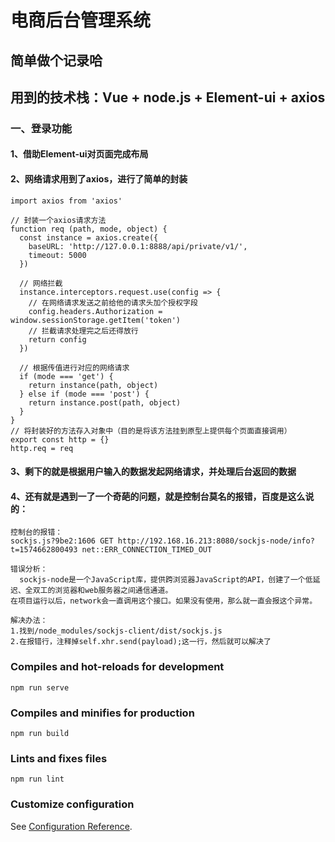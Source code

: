 # 电商后台管理系统

## 简单做个记录哈

## 用到的技术栈：Vue + node.js + Element-ui + axios

### 一、登录功能
#### 1、借助Element-ui对页面完成布局

#### 2、网络请求用到了axios，进行了简单的封装
```
import axios from 'axios'

// 封装一个axios请求方法
function req (path, mode, object) {
  const instance = axios.create({
    baseURL: 'http://127.0.0.1:8888/api/private/v1/',
    timeout: 5000
  })

  // 网络拦截
  instance.interceptors.request.use(config => {
    // 在网络请求发送之前给他的请求头加个授权字段
    config.headers.Authorization = window.sessionStorage.getItem('token')
    // 拦截请求处理完之后还得放行
    return config
  })

  // 根据传值进行对应的网络请求
  if (mode === 'get') {
    return instance(path, object)
  } else if (mode === 'post') {
    return instance.post(path, object)
  }
}
// 将封装好的方法存入对象中（目的是将该方法挂到原型上提供每个页面直接调用）
export const http = {}
http.req = req
```
#### 3、剩下的就是根据用户输入的数据发起网络请求，并处理后台返回的数据

#### 4、还有就是遇到一了一个奇葩的问题，就是控制台莫名的报错，百度是这么说的：
```
控制台的报错：
sockjs.js?9be2:1606 GET http://192.168.16.213:8080/sockjs-node/info?t=1574662800493 net::ERR_CONNECTION_TIMED_OUT

错误分析：
  sockjs-node是一个JavaScript库，提供跨浏览器JavaScript的API，创建了一个低延迟、全双工的浏览器和web服务器之间通信通道。
在项目运行以后，network会一直调用这个接口。如果没有使用，那么就一直会报这个异常。

解决办法：
1.找到/node_modules/sockjs-client/dist/sockjs.js
2.在报错行，注释掉self.xhr.send(payload);这一行，然后就可以解决了
```

### Compiles and hot-reloads for development
```
npm run serve
```

### Compiles and minifies for production
```
npm run build
```

### Lints and fixes files
```
npm run lint
```

### Customize configuration
See [Configuration Reference](https://cli.vuejs.org/config/).
